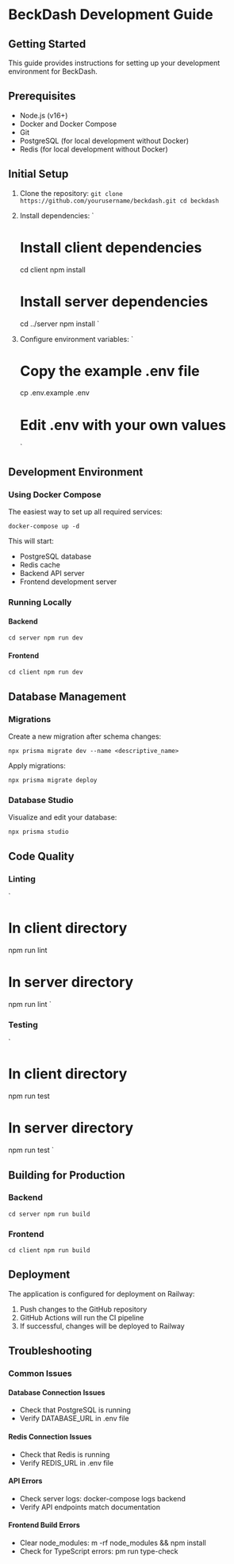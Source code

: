 # BeckDash Development Guide

## Getting Started

This guide provides instructions for setting up your development environment for BeckDash.

## Prerequisites

* Node.js (v16+)
* Docker and Docker Compose
* Git
* PostgreSQL (for local development without Docker)
* Redis (for local development without Docker)

## Initial Setup

1. Clone the repository:
   `
   git clone https://github.com/yourusername/beckdash.git
   cd beckdash
   `

2. Install dependencies:
   `
   # Install client dependencies
   cd client
   npm install

   # Install server dependencies
   cd ../server
   npm install
   `

3. Configure environment variables:
   `
   # Copy the example .env file
   cp .env.example .env
   # Edit .env with your own values
   `

## Development Environment

### Using Docker Compose

The easiest way to set up all required services:

`
docker-compose up -d
`

This will start:
* PostgreSQL database
* Redis cache
* Backend API server
* Frontend development server

### Running Locally

#### Backend

`
cd server
npm run dev
`

#### Frontend

`
cd client
npm run dev
`

## Database Management

### Migrations

Create a new migration after schema changes:

`
npx prisma migrate dev --name <descriptive_name>
`

Apply migrations:

`
npx prisma migrate deploy
`

### Database Studio

Visualize and edit your database:

`
npx prisma studio
`

## Code Quality

### Linting

`
# In client directory
npm run lint

# In server directory
npm run lint
`

### Testing

`
# In client directory
npm run test

# In server directory
npm run test
`

## Building for Production

### Backend

`
cd server
npm run build
`

### Frontend

`
cd client
npm run build
`

## Deployment

The application is configured for deployment on Railway:

1. Push changes to the GitHub repository
2. GitHub Actions will run the CI pipeline
3. If successful, changes will be deployed to Railway

## Troubleshooting

### Common Issues

#### Database Connection Issues
* Check that PostgreSQL is running
* Verify DATABASE_URL in .env file

#### Redis Connection Issues
* Check that Redis is running
* Verify REDIS_URL in .env file

#### API Errors
* Check server logs: docker-compose logs backend
* Verify API endpoints match documentation

#### Frontend Build Errors
* Clear node_modules: m -rf node_modules && npm install
* Check for TypeScript errors: 
pm run type-check

